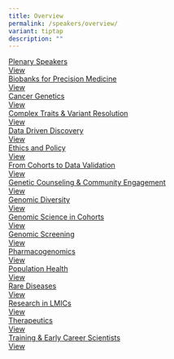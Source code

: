 ```yaml
---
title: Overview
permalink: /speakers/overview/
variant: tiptap
description: ""
---
```

<p></p>
<div class="isomer-card-grid"><a rel="noopener noreferrer nofollow" href="/speakers/plenary" class="isomer-card"><div class="isomer-card-body"><div class="isomer-card-title">Plenary Speakers</div><div class="isomer-card-link">View</div></div></a>
<a rel="noopener noreferrer nofollow" href="/speakers/biobanks-for-precision-medicine" class="isomer-card">
<div class="isomer-card-body">
<div class="isomer-card-title">Biobanks for Precision Medicine</div>
<div class="isomer-card-link">View</div>
</div>
</a><a rel="noopener noreferrer nofollow" href="/speakers/cancer-genetics" class="isomer-card"><div class="isomer-card-body"><div class="isomer-card-title">Cancer Genetics</div><div class="isomer-card-link">View</div></div></a>
<a rel="noopener noreferrer nofollow" href="/speakers/complex-traits-and-variant-resolution" class="isomer-card">
<div class="isomer-card-body">
<div class="isomer-card-title">Complex Traits &amp; Variant Resolution</div>
<div class="isomer-card-link">View</div>
</div>
</a><a rel="noopener noreferrer nofollow" href="/speakers/data-driven-discovery" class="isomer-card"><div class="isomer-card-body"><div class="isomer-card-title">Data Driven Discovery</div><div class="isomer-card-link">View</div></div></a>
<a rel="noopener noreferrer nofollow" href="/speakers/ethics-and-policy" class="isomer-card">
<div class="isomer-card-body">
<div class="isomer-card-title">Ethics and Policy</div>
<div class="isomer-card-link">View</div>
</div>
</a><a rel="noopener noreferrer nofollow" href="/speakers/from-cohorts-to-data-validation" class="isomer-card"><div class="isomer-card-body"><div class="isomer-card-title">From Cohorts to Data Validation</div><div class="isomer-card-link">View</div></div></a>
<a rel="noopener noreferrer nofollow" href="/speakers/genetic-counseling-and-community-engagement" class="isomer-card">
<div class="isomer-card-body">
<div class="isomer-card-title">Genetic Counseling &amp; Community Engagement</div>
<div class="isomer-card-link">View</div>
</div>
</a><a rel="noopener noreferrer nofollow" href="/speakers/genomic-diversity" class="isomer-card"><div class="isomer-card-body"><div class="isomer-card-title">Genomic Diversity</div><div class="isomer-card-link">View</div></div></a>
<a rel="noopener noreferrer nofollow" href="/speakers/genomic-science-in-cohorts" class="isomer-card">
<div class="isomer-card-body">
<div class="isomer-card-title">Genomic Science in Cohorts</div>
<div class="isomer-card-link">View</div>
</div>
</a><a rel="noopener noreferrer nofollow" href="/speakers/genomic-screening" class="isomer-card"><div class="isomer-card-body"><div class="isomer-card-title">Genomic Screening</div><div class="isomer-card-link">View</div></div></a>
<a rel="noopener noreferrer nofollow" href="/speakers/pharmacogenomics" class="isomer-card">
<div class="isomer-card-body">
<div class="isomer-card-title">Pharmacogenomics</div>
<div class="isomer-card-link">View</div>
</div>
</a><a rel="noopener noreferrer nofollow" href="/speakers/population-health" class="isomer-card"><div class="isomer-card-body"><div class="isomer-card-title">Population Health</div><div class="isomer-card-link">View</div></div></a>
<a rel="noopener noreferrer nofollow" href="/speakers/rare-diseases" class="isomer-card">
<div class="isomer-card-body">
<div class="isomer-card-title">Rare Diseases</div>
<div class="isomer-card-link">View</div>
</div>
</a><a rel="noopener noreferrer nofollow" href="/speakers/research-in-limcs" class="isomer-card"><div class="isomer-card-body"><div class="isomer-card-title">Research in LMICs</div><div class="isomer-card-link">View</div></div></a>
<a rel="noopener noreferrer nofollow" href="/speakers/therapeutics" class="isomer-card">
<div class="isomer-card-body">
<div class="isomer-card-title">Therapeutics</div>
<div class="isomer-card-link">View</div>
</div>
</a><a rel="noopener noreferrer nofollow" href="/speakers/training-and-early-career-scientists" class="isomer-card"><div class="isomer-card-body"><div class="isomer-card-title">Training &amp; Early Career Scientists</div><div class="isomer-card-link">View</div></div></a>
</div>
<p></p>